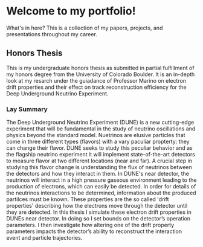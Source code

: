 # Welcome to my portfolio!
What's in here?
  This is a collection of my papers, projects, and presentations throughout my career.
  
  ## Honors Thesis
  This is my undergraduate honors thesis as submitted in partial fulfillment of my honors degree from the University of Colorado Boulder. It is an in-depth look at my resarch under the guiadance of Professor Marino on electron drift properties and their effect on track reconstruction efficiency for the Deep Underground Neutrino Experiment.
  ### Lay Summary
The Deep Underground Neutrino Experiment (DUNE) is a new cutting-edge experiment that will be fundamental in the study of neutrino oscillations and physics beyond the standard model. Nuetrinos are elusive particles that come in three different types (flavors) with a vary paculiar propterty: they can change their flavor. DUNE seeks to study this peculiar behavior and as the flagship neutrino experiment it will implement state-of-the-art detectors to measure flavor at two different locations (near and far). A crucial step in studying this flavor change is understanding the flux of neutrinos between the detectors and how they interact in them. In DUNE's near detector, the neutrinos will interact in a high pressure gaseous environment leading to the production of electrons, which can easily be detected. In order for details of the neutrinos interactions to be determined, information about the produced partilces must be known. These properties are the so called 'drift properties' describing how the electrons move through the detector until they are detected. In this thesis I simulate these electron drift properties in DUNEs near detector. In doing so I set bounds on the detector’s operation parameters. I then investigate how altering one of the drift property parameters impacts the detector’s ability to reconstruct the interaction event and particle trajectories.
